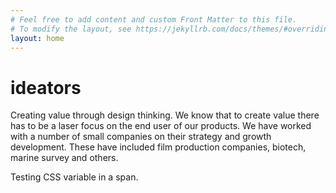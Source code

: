 ```yaml
---
# Feel free to add content and custom Front Matter to this file.
# To modify the layout, see https://jekyllrb.com/docs/themes/#overriding-theme-defaults
layout: home
---
```

<h1 class="post-title">i<span style=var(--accent)>d</span>eators </h1>

Creating value through design thinking. We know that to create value there has to be a laser focus on the end user of our products. We have worked with a number of small companies on their strategy and growth development. These have included film production companies, biotech, marine survey and others.

Testing CSS variable in a span. 
